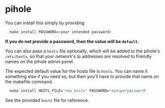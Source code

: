 # pihole

You can install this simply by providing

```bash
  make install PASSWORD=<your intended password>
```

**If you do not provide a password, then the value will be `default`.**

You can also pass a `hosts`  file optionally, which will be added to the pihole's `/etc/hosts`, so that your network's ip addresses are resolved to friendly names on the pihole admin panel.

The expected default value for the hosts file is `hosts`. You can name it something else if you need so, but then you'll have to provide that name on the makefile command.

```bash
  make install HOSTS_FILE="new_hosts" PASSWORD="mysuperpassword"
```

See the provided `hosts`  file for reference.
